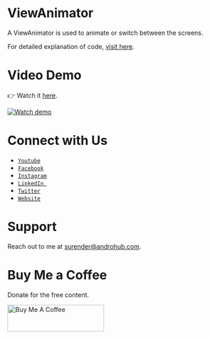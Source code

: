 # ViewAnimator
A ViewAnimator is used to animate or switch between the screens.

For detailed explanation of code, [visit here](http://www.androhub.com/android-viewanimator/).

# Video Demo
👉 Watch it <a href="https://youtu.be/pCNM1nu5QMQ">here</a>.
<br>

[![Watch demo](http://i3.ytimg.com/vi/pCNM1nu5QMQ/hqdefault.jpg)](https://youtu.be/pCNM1nu5QMQ)

# Connect with Us
- <a href="https://www.youtube.com/channel/@Androhub" target="_blank">`Youtube`</a>
- <a href="https://www.facebook.com/androhubtutorial/" target="_blank">`Facebook`</a>
- <a href="https://www.instagram.com/androhub_tutorial" target="_blank">`Instagram`</a>
- <a href="https://www.linkedin.com/in/surender-kumar-681472a8?originalSubdomain=in" target="_blank">`LinkedIn `</a>
- <a href="https://twitter.com/sonusurender0/" target="_blank">`Twitter`</a>
- <a href="http://www.androhub.com/" target="_blank">`Website`</a>

# Support
Reach out to me at surender@androhub.com.

# Buy Me a Coffee
Donate for the free content.

<a href="https://www.buymeacoffee.com/androhub" target="_blank"><img src="https://cdn.buymeacoffee.com/buttons/v2/default-yellow.png" alt="Buy Me A Coffee" style="height: 60px !important;width: 217px !important;" ></a>
